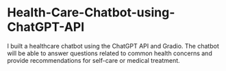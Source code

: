 # Health-Care-Chatbot-using-ChatGPT-API

I built a healthcare chatbot using the ChatGPT API and Gradio. The chatbot will be able to answer questions related to common health concerns and provide recommendations for self-care or medical treatment.
